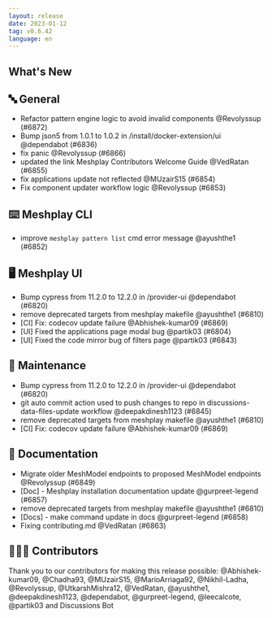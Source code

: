 ```yaml
---
layout: release
date: 2023-01-12
tag: v0.6.42
language: en
---
```


## What's New
## 🔤 General
- Refactor pattern engine logic to avoid invalid components  @Revolyssup (#6872)
- Bump json5 from 1.0.1 to 1.0.2 in /install/docker-extension/ui @dependabot (#6836)
- fix panic @Revolyssup (#6866)
- updated the link Meshplay Contributors Welcome Guide @VedRatan (#6855)
- fix applications update not reflected @MUzairS15 (#6854)
- Fix component updater workflow logic @Revolyssup (#6853)

## ⌨️ Meshplay CLI

- improve `meshplay pattern list` cmd error message @ayushthe1 (#6852)

## 🖥 Meshplay UI

- Bump cypress from 11.2.0 to 12.2.0 in /provider-ui @dependabot (#6820)
- remove deprecated targets from meshplay makefile @ayushthe1 (#6810)
- [CI] Fix: codecov update failure @Abhishek-kumar09 (#6869)
- [UI] Fixed the applications page modal bug @partik03 (#6804)
- [UI] Fixed the code mirror bug of filters page @partik03 (#6843)

## 🧰 Maintenance

- Bump cypress from 11.2.0 to 12.2.0 in /provider-ui @dependabot (#6820)
- git auto commit action used to push changes to repo in discussions-data-files-update workflow @deepakdinesh1123 (#6845)
- remove deprecated targets from meshplay makefile @ayushthe1 (#6810)
- [CI] Fix: codecov update failure @Abhishek-kumar09 (#6869)

## 📖 Documentation

- Migrate older MeshModel endpoints to proposed MeshModel endpoints @Revolyssup (#6849)
- [Doc] - Meshplay installation documentation update @gurpreet-legend (#6857)
- remove deprecated targets from meshplay makefile @ayushthe1 (#6810)
- [Docs] - make command update in docs @gurpreet-legend (#6858)
- Fixing contributing.md @VedRatan (#6863)

## 👨🏽‍💻 Contributors

Thank you to our contributors for making this release possible:
@Abhishek-kumar09, @Chadha93, @MUzairS15, @MarioArriaga92, @Nikhil-Ladha, @Revolyssup, @UtkarshMishra12, @VedRatan, @ayushthe1, @deepakdinesh1123, @dependabot, @gurpreet-legend, @leecalcote, @partik03 and Discussions Bot
